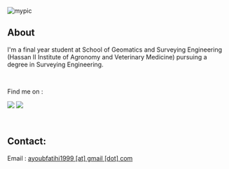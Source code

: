 ![mypic](https://ayoubft.github.io/img/computer.gif)

## About

I'm a final year student at School of Geomatics and Surveying Engineering (Hassan II Institute of Agronomy and Veterinary Medicine) pursuing a degree in Surveying Engineering.

&nbsp;

Find me on :

<a href="https://www.linkedin.com/in/ayoub-fatihi/" target="_blank"><img src="https://img.shields.io/badge/LinkedIn-0077B5?style=for-the-badge&logo=linkedin&logoColor=white"/></a>
<a href="https://www.github.com/ayoubft" target="_blank"><img src="https://img.shields.io/badge/GitHub-100000?style=for-the-badge&logo=github&logoColor=white"/></a>

&nbsp;

## Contact:

Email : [ayoubfatihi1999 [at] gmail [dot] com]()
